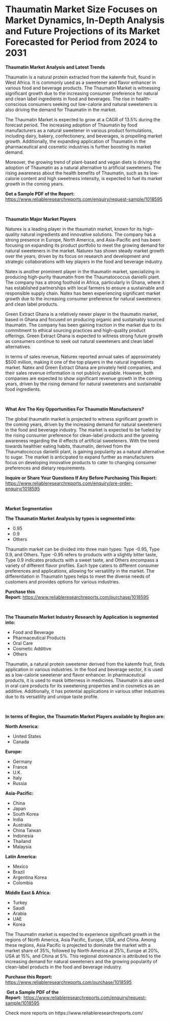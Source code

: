 <p><h1>Thaumatin Market Size Focuses on Market Dynamics, In-Depth Analysis and Future Projections of its Market Forecasted for Period from 2024 to 2031</h1></p><p><strong>Thaumatin Market Analysis and Latest Trends</strong></p>
<p><p>Thaumatin is a natural protein extracted from the katemfe fruit, found in West Africa. It is commonly used as a sweetener and flavor enhancer in various food and beverage products. The Thaumatin Market is witnessing significant growth due to the increasing consumer preference for natural and clean label ingredients in food and beverages. The rise in health-conscious consumers seeking out low-calorie and natural sweeteners is also driving the demand for Thaumatin in the market.</p><p>The Thaumatin Market is expected to grow at a CAGR of 13.5% during the forecast period. The increasing adoption of Thaumatin by food manufacturers as a natural sweetener in various product formulations, including dairy, bakery, confectionery, and beverages, is propelling market growth. Additionally, the expanding application of Thaumatin in the pharmaceutical and cosmetic industries is further boosting its market demand.</p><p>Moreover, the growing trend of plant-based and vegan diets is driving the adoption of Thaumatin as a natural alternative to artificial sweeteners. The rising awareness about the health benefits of Thaumatin, such as its low-calorie content and high sweetness intensity, is expected to fuel its market growth in the coming years.</p></p>
<p><strong>Get a Sample PDF of the Report:&nbsp;</strong> <a href="https://www.reliableresearchreports.com/enquiry/request-sample/1018595">https://www.reliableresearchreports.com/enquiry/request-sample/1018595</a></p>
<p>&nbsp;</p>
<p><strong>Thaumatin Major Market Players</strong></p>
<p><p>Naturex is a leading player in the thaumatin market, known for its high-quality natural ingredients and innovative solutions. The company has a strong presence in Europe, North America, and Asia-Pacific and has been focusing on expanding its product portfolio to meet the growing demand for natural sweeteners in the market. Naturex has shown steady market growth over the years, driven by its focus on research and development and strategic collaborations with key players in the food and beverage industry.</p><p>Natex is another prominent player in the thaumatin market, specializing in producing high-purity thaumatin from the Thaumatococcus daniellii plant. The company has a strong foothold in Africa, particularly in Ghana, where it has established partnerships with local farmers to ensure a sustainable and responsible supply chain. Natex has been experiencing significant market growth due to the increasing consumer preference for natural sweeteners and clean label products.</p><p>Green Extract Ghana is a relatively newer player in the thaumatin market, based in Ghana and focused on producing organic and sustainably sourced thaumatin. The company has been gaining traction in the market due to its commitment to ethical sourcing practices and high-quality product offerings. Green Extract Ghana is expected to witness strong future growth as consumers continue to seek out natural sweeteners and clean label alternatives.</p><p>In terms of sales revenue, Naturex reported annual sales of approximately $500 million, making it one of the top players in the natural ingredients market. Natex and Green Extract Ghana are privately held companies, and their sales revenue information is not publicly available. However, both companies are expected to show significant revenue growth in the coming years, driven by the rising demand for natural sweeteners and sustainable food ingredients.</p></p>
<p>&nbsp;</p>
<p><strong>What Are The Key Opportunities For Thaumatin Manufacturers?</strong></p>
<p><p>The global thaumatin market is projected to witness significant growth in the coming years, driven by the increasing demand for natural sweeteners in the food and beverage industry. The market is expected to be fueled by the rising consumer preference for clean-label products and the growing awareness regarding the ill effects of artificial sweeteners. With the trend towards healthier eating habits, thaumatin, derived from the Thaumatococcus daniellii plant, is gaining popularity as a natural alternative to sugar. The market is anticipated to expand further as manufacturers focus on developing innovative products to cater to changing consumer preferences and dietary requirements.</p></p>
<p><strong>Inquire or Share Your Questions If Any Before Purchasing This Report:</strong> <a href="https://www.reliableresearchreports.com/enquiry/pre-order-enquiry/1018595">https://www.reliableresearchreports.com/enquiry/pre-order-enquiry/1018595</a></p>
<p>&nbsp;</p>
<p><strong>Market Segmentation</strong></p>
<p><strong>The Thaumatin Market Analysis by types is segmented into:</strong></p>
<p><ul><li>0.95</li><li>0.9</li><li>Others</li></ul></p>
<p><p>Thaumatin market can be divided into three main types: Type -0.95, Type 0.9, and Others. Type -0.95 refers to products with a slightly bitter taste, Type 0.9 indicates products with a sweet taste, and Others encompass a variety of different flavor profiles. Each type caters to different consumer preferences and applications, allowing for versatility in the market. The differentiation in Thaumatin types helps to meet the diverse needs of customers and provides options for various industries.</p></p>
<p><strong>Purchase this Report:&nbsp;</strong><a href="https://www.reliableresearchreports.com/purchase/1018595">https://www.reliableresearchreports.com/purchase/1018595</a></p>
<p>&nbsp;</p>
<p><strong>The Thaumatin Market Industry Research by Application is segmented into:</strong></p>
<p><ul><li>Food and Beverage</li><li>Pharmaceutical Products</li><li>Oral Care</li><li>Cosmetic Additive</li><li>Others</li></ul></p>
<p><p>Thaumatin, a natural protein sweetener derived from the katemfe fruit, finds application in various industries. In the food and beverage sector, it is used as a low-calorie sweetener and flavor enhancer. In pharmaceutical products, it is used to mask bitterness in medicines. Thaumatin is also used in oral care products for its sweetening properties and in cosmetics as an additive. Additionally, it has potential applications in various other industries due to its versatility and unique taste profile.</p></p>
<p>&nbsp;</p>
<p><strong>In terms of Region, the Thaumatin Market Players available by Region are:</strong></p>
<p>
    <p> <strong> North America: </strong>
        <ul>
            <li>United States</li>
            <li>Canada</li>
        </ul>
        </p> 
    <p> <strong> Europe: </strong>
        <ul>
            <li>Germany</li>
            <li>France</li>
            <li>U.K.</li>
            <li>Italy</li>
            <li>Russia</li>
        </ul>
        </p> 
    <p> <strong> Asia-Pacific: </strong>
        <ul>
            <li>China</li>
            <li>Japan</li>
            <li>South Korea</li>
            <li>India</li>
            <li>Australia</li>
            <li>China Taiwan</li>
            <li>Indonesia</li>
            <li>Thailand</li>
            <li>Malaysia</li>
        </ul>
        </p> 
    <p> <strong> Latin America: </strong>
        <ul>
            <li>Mexico</li>
            <li>Brazil</li>
            <li>Argentina Korea</li>
            <li>Colombia</li>
        </ul>
        </p> 
    <p> <strong> Middle East & Africa: </strong>
        <ul>
            <li>Turkey</li>
            <li>Saudi</li>
            <li>Arabia</li>
            <li>UAE</li>
            <li>Korea</li>
        </ul>
    </p>
    </p>
<p><p>The Thaumatin market is expected to experience significant growth in the regions of North America, Asia Pacific, Europe, USA, and China. Among these regions, Asia Pacific is projected to dominate the market with a market share of 35%, followed by North America at 25%, Europe at 20%, USA at 15%, and China at 5%. This regional dominance is attributed to the increasing demand for natural sweeteners and the growing popularity of clean-label products in the food and beverage industry.</p></p>
<p><strong>Purchase this Report: </strong><a href="https://www.reliableresearchreports.com/purchase/1018595">https://www.reliableresearchreports.com/purchase/1018595</a></p>
<p>&nbsp;<strong>Get a Sample PDF of the Report:&nbsp;&nbsp;</strong><a href="https://www.reliableresearchreports.com/enquiry/request-sample/1018595">https://www.reliableresearchreports.com/enquiry/request-sample/1018595</a></p>
<p><strong></strong></p>
<p>Check more reports on https://www.reliableresearchreports.com/</p>